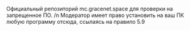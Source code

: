 Официальный репозиторий mc.gracenet.space для проверки на запрещенное ПО. /n
Модератор имеет право установить на ваш ПК любую программу отсюда, ссылаясь на правило 5.9
